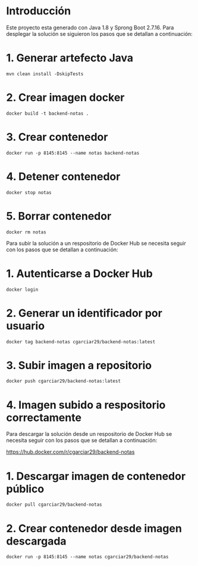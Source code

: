 # Introducción

Este proyecto esta generado con Java 1.8 y Sprong Boot 2.7.16. Para desplegar la solución se siguieron los pasos que se detallan a continuación:

# 1. Generar artefecto Java

`mvn clean install -DskipTests`

# 2. Crear imagen docker

`docker build -t backend-notas .`

# 3. Crear contenedor

`docker run -p 8145:8145 --name notas backend-notas`

# 4. Detener contenedor

`docker stop notas`

# 5. Borrar contenedor

`docker rm notas`

Para subir la solución a un respositorio de Docker Hub se necesita seguir con los pasos que se detallan a continuación:

# 1. Autenticarse a Docker Hub

`docker login`

# 2. Generar un identificador por usuario

`docker tag backend-notas cgarciar29/backend-notas:latest`

# 3. Subir imagen a repositorio

`docker push cgarciar29/backend-notas:latest`

# 4. Imagen subido a respositorio correctamente

Para descargar la solución desde un respositorio de Docker Hub se necesita seguir con los pasos que se detallan a continuación:

https://hub.docker.com/r/cgarciar29/backend-notas

# 1. Descargar imagen de contenedor público

`docker pull cgarciar29/backend-notas`

# 2. Crear contenedor desde imagen descargada

`docker run -p 8145:8145 --name notas cgarciar29/backend-notas`



